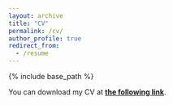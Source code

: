```yaml
---
layout: archive
title: "CV"
permalink: /cv/
author_profile: true
redirect_from:
  - /resume
---
```


{% include base_path %}

You can download my CV at [__the following link__](https://DeAngelisA.github.io/files/CV_DeAngelis.pdf).
